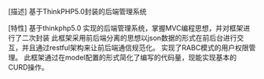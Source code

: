 [描述]
基于ThinkPHP5.0封装的后端管理系统

[特性]
基于thinkphp5.0 实现的后端管理系统，掌握MVC编程思想，并对框架进行了二次封装
此框架采用前后端分离的思想以json数据的形式在前后台进行交互，并且通过restful架构来让前后端通信规范化。
实现了RABC模式的用户权限管理。
此框架通过在model配置的形式简化了编写的代码量，现能实现基本的CURD操作。


